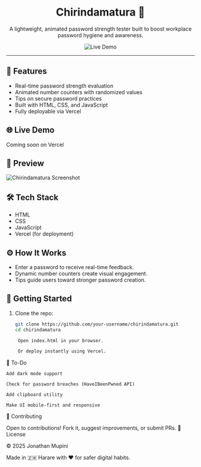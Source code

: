 <h1 align="center">Chirindamatura 🔐</h1>

<p align="center">
  A lightweight, animated password strength tester built to boost workplace password hygiene and awareness.
</p>

<p align="center">
  
  <img alt="Live Demo" src="https://img.shields.io/badge/demo-coming%20soon-brightgreen">
</p>

---

## 🚀 Features

- Real-time password strength evaluation
- Animated number counters with randomized values
- Tips on secure password practices
- Built with HTML, CSS, and JavaScript
- Fully deployable via Vercel

## 🌐 Live Demo

Coming soon on Vercel 

## 📸 Preview

![Chirindamatura Screenshot](screenshot.png)

## 🛠 Tech Stack

- HTML
- CSS
- JavaScript
- Vercel (for deployment)

## ⚙️ How It Works

- Enter a password to receive real-time feedback.
- Dynamic number counters create visual engagement.
- Tips guide users toward stronger password creation.

## 🧪 Getting Started

1. Clone the repo:
   ```bash
   git clone https://github.com/your-username/chirindamatura.git
   cd chirindamatura

    Open index.html in your browser.

    Or deploy instantly using Vercel.

📌 To-Do

    Add dark mode support

    Check for password breaches (HaveIBeenPwned API)

    Add clipboard utility

    Make UI mobile-first and responsive

🤝 Contributing

Open to contributions!
Fork it, suggest improvements, or submit PRs.
📄 License

© 2025 Jonathan Mupini

Made in 🇿🇼 Harare with ❤️ for safer digital habits.
